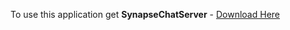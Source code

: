 To use this application get **SynapseChatServer** - [Download Here](https://github.com/alekseydmsoloviev/SynapseChat_v3.0)
